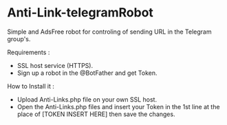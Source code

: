 # Anti-Link-telegramRobot
Simple and AdsFree robot for controling of sending URL in the Telegram group's.

Requirements :
- SSL host service (HTTPS).
- Sign up a robot in the @BotFather and get Token.

How to Install it :
- Upload Anti-Links.php file on your own SSL host.
- Open the Anti-Links.php files and insert your Token in the 1st line at the place of [TOKEN INSERT HERE] then save the changes.



